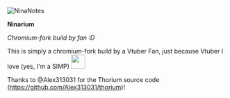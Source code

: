 ![NinaNotes](https://github.com/GuraNotFound/Ninarium/assets/77947043/58b0b5ef-1a48-4275-9487-466e2d201580)


**Ninarium**

*Chromium-fork build by fan :D*

This is simply a chromium-fork build by a Vtuber Fan, just because Vtuber I love (yes, I'm a SIMP) <img src=https://github.com/GuraNotFound/Ninarium/assets/77947043/e9129c6f-7b74-44ab-b769-d58ed9dc113d height="32" width="32">

Thanks to @Alex313031 for the Thorium source code (https://github.com/Alex313031/thorium)!
